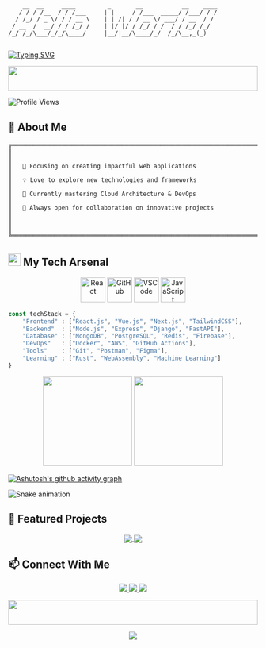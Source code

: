 # 
```

    __  __     ____         _       __           __    ____
   / / / /__  / / /___     | |     / /___  _____/ /___/ / /
  / /_/ / _ \/ / / __ \    | | /| / / __ \/ ___/ / __  / / 
 / __  /  __/ / / /_/ /    | |/ |/ / /_/ / /  / / /_/ /_/  
/_/ /_/\___/_/_/\____/     |__/|__/\____/_/  /_/\__,_(_)   
                                                           

```

<!-- เพิ่ม Animation ด้วย Typing Effect -->
[![Typing SVG](https://readme-typing-svg.herokuapp.com?font=Fira+Code&pause=1000&color=F7F7F7&random=false&width=435&lines=Full+Stack+Developer;Open+Source+Enthusiast;Always+Learning+New+Things)](https://git.io/typing-svg)

<!-- Wave Animation -->
<img width="100%" height="50" src="https://i.imgur.com/dBaSKWF.gif" />

<!-- Profile Views Counter -->
![Profile Views](https://komarev.com/ghpvc/?username=Kanchanop6509650229&color=blueviolet&style=flat-square)

## 🚀 About Me
```
╔══════════════════════════════════════════════════════════════════════════════╗
║                                                                              ║
║   🎯 Focusing on creating impactful web applications                         ║
║   💡 Love to explore new technologies and frameworks                         ║
║   🌱 Currently mastering Cloud Architecture & DevOps                         ║
║   🤝 Always open for collaboration on innovative projects                    ║
║                                                                              ║
╚══════════════════════════════════════════════════════════════════════════════╝
```

<!-- Tech Stack with Custom Animation -->
<h2>
  <img src="https://media2.giphy.com/media/QssGEmpkyEOhBCb7e1/giphy.gif?cid=ecf05e47a0n3gi1bfqntqmob8g9aid1oyj2wr3ds3mg700bl&rid=giphy.gif" width="25px"> 
  My Tech Arsenal
</h2>

<p align="center">
  <!-- Animated Tech Icons -->
  <img src="https://i.giphy.com/media/eNAsjO55tPbgaor7ma/200w.webp" width="50" title="React">
  <img src="https://i.giphy.com/media/KzJkzjggfGN5Py6nkT/200.webp" width="50" title="GitHub">
  <img src="https://i.giphy.com/media/IdyAQJVN2kVPNUrojM/200.webp" width="50" title="VSCode">
  <img src="https://media3.giphy.com/media/ln7z2eWriiQAllfVcn/200w.webp" width="50" title="JavaScript">
</p>

<!-- Skill Matrix -->
```javascript
const techStack = {
    "Frontend" : ["React.js", "Vue.js", "Next.js", "TailwindCSS"],
    "Backend"  : ["Node.js", "Express", "Django", "FastAPI"],
    "Database" : ["MongoDB", "PostgreSQL", "Redis", "Firebase"],
    "DevOps"   : ["Docker", "AWS", "GitHub Actions"],
    "Tools"    : ["Git", "Postman", "Figma"],
    "Learning" : ["Rust", "WebAssembly", "Machine Learning"] 
}
```

<!-- GitHub Stats with Animations -->
<div align="center">
  <img height="180em" src="https://github-readme-stats.vercel.app/api?username=Kanchanop6509650229&show_icons=true&theme=tokyonight&include_all_commits=true&count_private=true&border_radius=8&hide_border=true&bg_color=00000000"/>
  
  <img height="180em" src="https://github-readme-stats.vercel.app/api/top-langs/?username=Kanchanop6509650229&layout=compact&langs_count=7&theme=tokyonight&border_radius=8&hide_border=true&bg_color=00000000"/>
</div>

<!-- GitHub Activity Graph -->
[![Ashutosh's github activity graph](https://github-readme-activity-graph.vercel.app/graph?username=Kanchanop6509650229&theme=tokyo-night&hide_border=true)](https://github.com/ashutosh00710/github-readme-activity-graph)

<!-- Snake Animation -->
![Snake animation](https://github.com/YourGitHubUsername/YourGitHubUsername/blob/output/github-contribution-grid-snake.svg)

## 🌟 Featured Projects
<div align="center">
  <a href="https://github.com/Kanchanop6509650229/project1">
    <img align="center" src="https://github-readme-stats.vercel.app/api/pin/?username=Kanchanop6509650229&repo=project1&theme=tokyonight&hide_border=true&bg_color=00000000" />
  </a>
  <a href="https://github.com/Kanchanop6509650229/project2">
    <img align="center" src="https://github-readme-stats.vercel.app/api/pin/?username=Kanchanop6509650229&repo=project2&theme=tokyonight&hide_border=true&bg_color=00000000" />
  </a>
</div>

## 📫 Connect With Me
<p align="center">
  <a href="https://www.linkedin.com/in/kanchanop-buarod-a181142a0/">
    <img src="https://img.shields.io/badge/LinkedIn-0077B5?style=for-the-badge&logo=linkedin&logoColor=white" />
  </a>
  <a href="https://x.com/PMilkTeaNoSugar">
    <img src="https://img.shields.io/badge/Twitter-1DA1F2?style=for-the-badge&logo=twitter&logoColor=white" />
  </a>
  <a href="mailto:pahnkcn@gmail.com">
    <img src="https://img.shields.io/badge/Gmail-D14836?style=for-the-badge&logo=gmail&logoColor=white" />
  </a>
</p>

<!-- Footer Wave Animation -->
<img width="100%" height="50" src="https://i.imgur.com/dBaSKWF.gif" />

<!-- Profile Trophy -->
<p align="center">
  <a href="https://github.com/ryo-ma/github-profile-trophy">
    <img src="https://github-profile-trophy.vercel.app/?username=Kanchanop6509650229&theme=tokyonight&no-frame=true&no-bg=true&margin-w=4" />
  </a>
</p>
